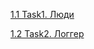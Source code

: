[1.1	 Task1. Люди](https://github.com/nikolaydmukha/LearningJava/tree/master/src/main/java/home/netology/javacore/patterns/creational/builder)

[1.2	 Task2. Логгер](https://github.com/nikolaydmukha/LearningJava/tree/master/src/main/java/home/netology/javacore/patterns/creational/singletontask)